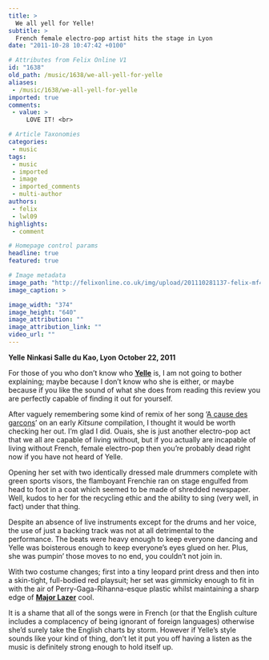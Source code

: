```yaml
---
title: >
  We all yell for Yelle!
subtitle: >
  French female electro-pop artist hits the stage in Lyon
date: "2011-10-28 10:47:42 +0100"

# Attributes from Felix Online V1
id: "1638"
old_path: /music/1638/we-all-yell-for-yelle
aliases:
 - /music/1638/we-all-yell-for-yelle
imported: true
comments:
 - value: >
     LOVE IT! <br>

# Article Taxonomies
categories:
 - music
tags:
 - music
 - imported
 - image
 - imported_comments
 - multi-author
authors:
 - felix
 - lwl09
highlights:
 - comment

# Homepage control params
headline: true
featured: true

# Image metadata
image_path: "http://felixonline.co.uk/img/upload/201110281137-felix-mf443meb11zmbe14.jpg"
image_caption: >

image_width: "374"
image_height: "640"
image_attribution: ""
image_attribution_link: ""
video_url: ""
---
```


__Yelle__
__Ninkasi Salle du Kao, Lyon__
__October 22, 2011__

For those of you who don’t know who [__Yelle__](http://www.youtube.com/watch?v=Y99UqvgCmE8) is, I am not going to bother explaining; maybe because I don’t know who she is either, or maybe because if you like the sound of what she does from reading this review you are perfectly capable of finding it out for yourself.

After vaguely remembering some kind of remix of her song ‘[A cause des garcons](http://www.youtube.com/watch?v=JqYhuwu614Y&ob=av2n)’ on an early _Kitsune_ compilation, I thought it would be worth checking her out. I’m glad I did. Ouais, she is just another electro-pop act that we all are capable of living without, but if you actually are incapable of living without French, female electro-pop then you’re probably dead right now if you have not heard of Yelle.

Opening her set with two identically dressed male drummers complete with green sports visors, the flamboyant Frenchie ran on stage engulfed from head to foot in a coat which seemed to be made of shredded newspaper. Well, kudos to her for the recycling ethic and the ability to sing (very well, in fact) under that thing.

Despite an absence of live instruments except for the drums and her voice, the use of just a backing track was not at all detrimental to the performance. The beats were heavy enough to keep everyone dancing and Yelle was boisterous enough to keep everyone’s eyes glued on her. Plus, she was pumpin’ those moves to no end, you couldn’t not join in.

With two costume changes; first into a tiny leopard print dress and then into a skin-tight, full-bodied red playsuit; her set was gimmicky enough to fit in with the air of Perry-Gaga-Rihanna-esque plastic whilst maintaining a sharp edge of [__Major Lazer__](http://www.youtube.com/watch?v=OeYN_hyR9YI) cool.

It is a shame that all of the songs were in French (or that the English culture includes a complacency of being ignorant of foreign languages) otherwise she’d surely take the English charts by storm. However if Yelle’s style sounds like your kind of thing, don’t let it put you off having a listen as the music is definitely strong enough to hold itself up.
